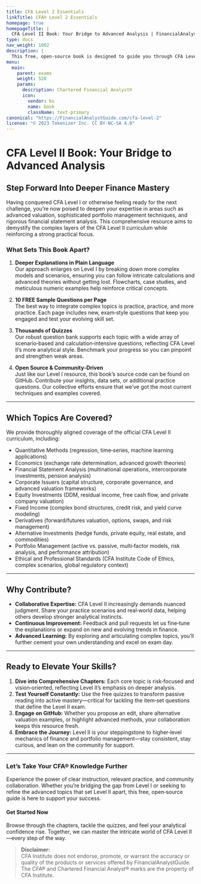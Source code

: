 ```yaml
---
title: CFA Level 2 Essentials
linkTitle: CFA® Level 2 Essentials
homepage: true
homepageTitle: |
  CFA Level II Book: Your Bridge to Advanced Analysis | FinancialAnalystGuide.com
type: docs
nav_weight: 1002
description: |
  This free, open‐source book is designed to guide you through CFA Level II with in‐depth clarity, extensive examples, and thousands of practice questions. Building on the foundations of Level I, our focus broadens to more advanced analytical techniques, real‐world scenarios, and a collaborative, learner‐driven approach.
menu:
  main:
    parent: exams
    weight: 520
    params:
      description: Chartered Financial Analyst®
      icon:
        vendor: bs
        name: book
        className: text-primary
canonical: "https://FinancialAnalystGuide.com/cfa-level-2"
license: "© 2023 Tokenizer Inc. CC BY-NC-SA 4.0"
---
```


# CFA Level II Book: Your Bridge to Advanced Analysis

## Step Forward Into Deeper Finance Mastery

Having conquered CFA Level I or otherwise feeling ready for the next challenge, you’re now poised to deepen your expertise in areas such as advanced valuation, sophisticated portfolio management techniques, and rigorous financial statement analysis. This comprehensive resource aims to demystify the complex layers of the CFA Level II curriculum while reinforcing a strong practical focus.

### What Sets This Book Apart?

1. **Deeper Explanations in Plain Language**  
   Our approach enlarges on Level I by breaking down more complex models and scenarios, ensuring you can follow intricate calculations and advanced theories without getting lost. Flowcharts, case studies, and meticulous numeric examples help reinforce critical concepts.

2. **10 FREE Sample Questions per Page**  
   The best way to integrate complex topics is practice, practice, and more practice. Each page includes new, exam‐style questions that keep you engaged and test your evolving skill set.

3. **Thousands of Quizzes**  
   Our robust question bank supports each topic with a wide array of scenario‐based and calculation‐intensive questions, reflecting CFA Level II’s more analytical style. Benchmark your progress so you can pinpoint and strengthen weak areas.

4. **Open Source & Community‐Driven**  
   Just like our Level I resource, this book’s source code can be found on GitHub. Contribute your insights, data sets, or additional practice questions. Our collective efforts ensure that we’ve got the most current techniques and examples covered.

---

## Which Topics Are Covered?

We provide thoroughly aligned coverage of the official CFA Level II curriculum, including:
- Quantitative Methods (regression, time‐series, machine learning applications)  
- Economics (exchange rate determination, advanced growth theories)  
- Financial Statement Analysis (multinational operations, intercorporate investments, pension analysis)  
- Corporate Issuers (capital structure, corporate governance, and advanced valuation frameworks)  
- Equity Investments (DDM, residual income, free cash flow, and private company valuation)  
- Fixed Income (complex bond structures, credit risk, and yield curve modeling)  
- Derivatives (forward/futures valuation, options, swaps, and risk management)  
- Alternative Investments (hedge funds, private equity, real estate, and commodities)  
- Portfolio Management (active vs. passive, multi‐factor models, risk analysis, and performance attribution)  
- Ethical and Professional Standards (CFA Institute Code of Ethics, complex scenarios, global regulatory context)

---

## Why Contribute?

- **Collaborative Expertise:** CFA Level II increasingly demands nuanced judgment. Share your practice scenarios and real‐world data, helping others develop stronger analytical instincts.  
- **Continuous Improvement:** Feedback and pull requests let us fine‐tune the explanations or expand on new and evolving trends in finance.  
- **Advanced Learning:** By exploring and articulating complex topics, you’ll further cement your own understanding and excel on exam day.

---

## Ready to Elevate Your Skills?

1. **Dive into Comprehensive Chapters:** Each core topic is risk‐focused and vision‐oriented, reflecting Level II’s emphasis on deeper analysis.  
2. **Test Yourself Constantly:** Use the free quizzes to transform passive reading into active mastery—critical for tackling the item‐set questions that define the Level II exam.  
3. **Engage on GitHub:** Whether you propose an edit, share alternative valuation examples, or highlight advanced methods, your collaboration keeps this resource fresh.  
4. **Embrace the Journey:** Level II is your steppingstone to higher‐level mechanics of finance and portfolio management—stay consistent, stay curious, and lean on the community for support.

---

### Let’s Take Your CFA® Knowledge Further

Experience the power of clear instruction, relevant practice, and community collaboration. Whether you’re bridging the gap from Level I or seeking to refine the advanced topics that set Level II apart, this free, open‐source guide is here to support your success.

#### Get Started Now  
Browse through the chapters, tackle the quizzes, and feel your analytical confidence rise. Together, we can master the intricate world of CFA Level II—every step of the way.

> **Disclaimer:**  
> CFA Institute does not endorse, promote, or warrant the accuracy or quality of the products or services offered by FinancialAnalystGuide. The CFA® and Chartered Financial Analyst® marks are the property of CFA Institute.